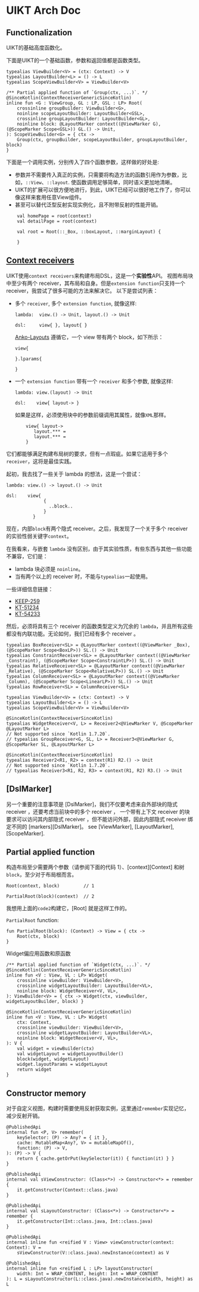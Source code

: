 # UIKT Arch Doc

## Functionalization

UIKT的基础高度函数化。

下面是UIKT的一个基础函数，参数和返回值都是函数类型。

```
typealias ViewBuilder<V> = (ctx: Context) -> V
typealias LayoutBuilder<L> = () -> L
typealias ScopeViewBuilder<V> = ViewBuilder<V>

/** Partial applied function of `Group(ctx, ...)`. */
@SinceKotlin(ContextReceiverGenericSinceKotlin)
inline fun <G : ViewGroup, GL : LP, GSL : LP> Root(
    crossinline groupBuilder: ViewBuilder<G>,
    noinline scopeLayoutBuilder: LayoutBuilder<GSL>,
    crossinline groupLayoutBuilder: LayoutBuilder<GL>,
    noinline block: @LayoutMarker context((@ViewMarker G), (@ScopeMarker Scope<GSL>)) GL.() -> Unit,
): ScopeViewBuilder<G> = { ctx ->
    Group(ctx, groupBuilder, scopeLayoutBuilder, groupLayoutBuilder, block)
}
```
下面是一个调用实例，分别传入了四个函数参数，这样做的好处是: 
- 参数并不需要传入真正的实例，只需要将构造方法的函数引用作为参数，比如，`::View`、`::layout`.
使函数调用足够简单，同时语义更加地清晰。
- UIKT的扩展可以很方便地进行，到此，UIKT已经可以很好地工作了，你可以像这样来套用任意View组件。
- 甚至可以替代泛型反射实现实例化，且不附带反射的性能开销。
```
    val homePage = root(context)
    val detailPage = root(context)
    
    val root = Root(::_Box, ::boxLayout, ::marginLayout) {
    
    }  
```

## [Context receivers](https://github.com/Kotlin/KEEP/blob/context-receivers/proposals/context-receivers.md)

UIKT使用`context receivers`来构建布局DSL，这是一个**实验性**API。
视图布局块中至少有两个 receiver，其布局和自身。但是`extension function`只支持一个 receiver，我尝试了很多可能的方法来解决它。
以下是尝试列表：

* 多个 `receiver`, 多个 `extension function`, 就像这样:

  ```
  lambda:  view.() -> Unit, layout.() -> Unit
  
  dsl:     view{ }, layout{ }
  ```

  [Anko-Layouts](https://github.com/Kotlin/anko/wiki/Anko-Layouts) 遵循它，一个 view 带有两个 block，如下所示：
  
  ```
  view{
    
  }.lparams{
  
  }
  ```

* 一个 `extension function` 带有一个 `receiver` 和多个参数, 就像这样:

  ```
  lambda: view.(layout) -> Unit
  
  dsl:    view{ layout-> }
  ```

  如果是这样，必须使用块中的参数前缀调用其属性，就像`XML`那样。
  
  ```
      view{ layout->
         layout.*** =
         layout.*** =
      }
  ```
它们都能够满足构建布局树的要求，但有一点瑕疵。如果它适用于多个`receiver`，这将是最佳实践。

起初，我去找了一些关于 lambda 的想法，这是一个尝试：

```
lambda: view.() -> layout.() -> Unit

dsl:    view{
              {
                ..block..
              }
          }
```

现在，内部`block`有两个隐式 receiver。之后，我发现了一个关于多个 receiver 的实验性弱关键字`context`。

在我看来，与嵌套 `lambda` 没有区别，由于其实验性质，有些东西与其他一些功能不兼容，它们是： 
- lambda 块必须是 `noinline`。
- 当有两个以上的 receiver 时，不能与`typealias`一起使用。

一些详细信息链接：

- [KEEP-259](https://github.com/Kotlin/KEEP/blob/context-receivers/proposals/context-receivers.md#detailed-design)
- [KT-51234](https://youtrack.jetbrains.com/issue/KT-51234/Context-receivers-can-be-duplicated-in-function-declaration)
- [KT-54233](https://youtrack.jetbrains.com/issue/KT-54233/Lambda-context-receiver-definitions-can-no-longer-accept-multiple-reified-generic-context-parameters)

然后，必须将具有三个 receiver 的函数类型定义为冗余的 `lambda`，并且所有这些都没有内联功能。无论如何，我们已经有多个 receiver 。

```
typealias BoxReceiver<SL> = @LayoutMarker context((@ViewMarker _Box), (@ScopeMarker Scope<BoxLP>)) SL.() -> Unit
typealias ConstraintReceiver<SL> = @LayoutMarker context((@ViewMarker _Constraint), (@ScopeMarker Scope<ConstraintLP>)) SL.() -> Unit
typealias RelativeReceiver<SL> = @LayoutMarker context((@ViewMarker _Relative), (@ScopeMarker Scope<RelativeLP>)) SL.() -> Unit
typealias ColumnReceiver<SL> = @LayoutMarker context((@ViewMarker _Column), (@ScopeMarker Scope<LinearLP>)) SL.() -> Unit
typealias RowReceiver<SL> = ColumnReceiver<SL>

typealias ViewBuilder<V> = (ctx: Context) -> V
typealias LayoutBuilder<L> = () -> L
typealias ScopeViewBuilder<V> = ViewBuilder<V>

@SinceKotlin(ContextReceiverSinceKotlin)
typealias WidgetReceiver<V, L> = Receiver2<@ViewMarker V, @ScopeMarker @LayoutMarker L>
// Not supported since `Kotlin 1.7.20`.
// typealias GroupReceiver<G, SL, L> = Receiver3<@ViewMarker G, @ScopeMarker SL, @LayoutMarker L>

@SinceKotlin(ContextReceiverSinceKotlin)
typealias Receiver2<R1, R2> = context(R1) R2.() -> Unit
// Not supported since `Kotlin 1.7.20`.
// typealias Receiver3<R1, R2, R3> = context(R1, R2) R3.() -> Unit
```

## [DslMarker]
另一个重要的注意事项是 [DslMarker]，我们不仅要考虑来自外部块的隐式 receiver ，还要考虑当前块中的多个 receiver ，
一个带有上下文 receiver 的块要求可以访问其内部隐式 receiver ，但不能访问外部，因此内部隐式 receiver 绑定不同的 [markers][DslMarker]。
see [ViewMarker], [LayoutMarker], [ScopeMarker].

## Partial applied function

构造布局至少需要两个参数（请参阅下面的代码 1）、[context][Context] 和树`block`，至少对于布局根而言。

```
Root(context, block)         // 1

PartialRoot(block)(context)  // 2
```

我想用上面的`code2`构建它，[Root] 就是这样工作的。

`PartialRoot` function:
```
fun PartialRoot(block): (Context) -> View = { ctx ->
    Root(ctx, block)
}
```
Widget偏应用函数和原函数
```
/** Partial applied function of `Widget(ctx, ...)`. */
@SinceKotlin(ContextReceiverGenericSinceKotlin)
inline fun <V : View, VL : LP> Widget(
    crossinline viewBuilder: ViewBuilder<V>,
    crossinline widgetLayoutBuilder: LayoutBuilder<VL>,
    noinline block: WidgetReceiver<V, VL>,
): ViewBuilder<V> = { ctx -> Widget(ctx, viewBuilder, widgetLayoutBuilder, block) }

@SinceKotlin(ContextReceiverGenericSinceKotlin)
inline fun <V : View, VL : LP> Widget(
    ctx: Context,
    crossinline viewBuilder: ViewBuilder<V>,
    crossinline widgetLayoutBuilder: LayoutBuilder<VL>,
    noinline block: WidgetReceiver<V, VL>,
): V {
    val widget = viewBuilder(ctx)
    val widgetLayout = widgetLayoutBuilder()
    block(widget, widgetLayout)
    widget.layoutParams = widgetLayout
    return widget
}
```

## Constructor memory
对于自定义视图，构建时需要使用反射获取实例，这里通过`remember`实现记忆，减少反射开销。
```
@PublishedApi
internal fun <P, V> remember(
	keySelector: (P) -> Any? = { it },
	cache: MutableMap<Any?, V> = mutableMapOf(),
	function: (P) -> V,
): (P) -> V {
    return { cache.getOrPut(keySelector(it)) { function(it) } }
}

@PublishedApi
internal val sViewConstructor: (Class<*>) -> Constructor<*> = remember {
	it.getConstructor(Context::class.java)
}

@PublishedApi
internal val sLayoutConstructor: (Class<*>) -> Constructor<*> = remember {
	it.getConstructor(Int::class.java, Int::class.java)
}

@PublishedApi
internal inline fun <reified V : View> viewConstructor(context: Context): V =
	sViewConstructor(V::class.java).newInstance(context) as V

@PublishedApi
internal inline fun <reified L : LP> layoutConstructor(
	width: Int = WRAP_CONTENT, height: Int = WRAP_CONTENT
): L = sLayoutConstructor(L::class.java).newInstance(width, height) as L
```
